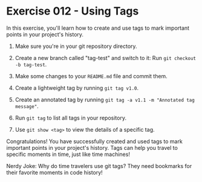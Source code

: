 # Exercise 012 - Using Tags

In this exercise, you'll learn how to create and use tags to mark important points in
your project's history.

1. Make sure you're in your git repository directory.

2. Create a new branch called "tag-test" and switch to it:
   Run `git checkout -b tag-test`.

3. Make some changes to your `README.md` file and commit them.

4. Create a lightweight tag by running `git tag v1.0`.

5. Create an annotated tag by running `git tag -a v1.1 -m "Annotated tag message"`.

6. Run `git tag` to list all tags in your repository.

7. Use `git show <tag>` to view the details of a specific tag.

Congratulations! You have successfully created and used tags to mark important points
in your project's history. Tags can help you travel to specific moments in time, just
like time machines!

Nerdy Joke: Why do time travelers use git tags? They need bookmarks for their favorite
moments in code history!
